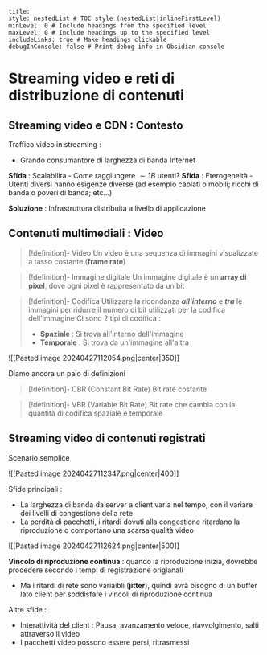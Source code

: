 ```table-of-contents
title: 
style: nestedList # TOC style (nestedList|inlineFirstLevel)
minLevel: 0 # Include headings from the specified level
maxLevel: 0 # Include headings up to the specified level
includeLinks: true # Make headings clickable
debugInConsole: false # Print debug info in Obsidian console
```
# Streaming video e reti di distribuzione di contenuti

## Streaming video e CDN : Contesto

Traffico video in streaming :
- Grando consumantore di larghezza di banda Internet

**Sfida** : Scalabilità - Come raggiungere $\sim 1B$ utenti?
**Sfida** : Eterogeneità - Utenti diversi hanno esigenze diverse (ad esempio cablati o mobili; ricchi di banda o poveri di banda; etc...)

**Soluzione** : Infrastruttura distribuita a livello di applicazione

## Contenuti multimediali : Video

>[!definition]- Video
>Un video è una sequenza di immagini visualizzate a tasso costante (**frame rate**)

>[!definition]- Immagine digitale
>Un immagine digitale è un **array di pixel**, dove ogni pixel è rappresentato da un bit

>[!definition]- Codifica
>Utilizzare la ridondanza ***all'interno*** e ***tra*** le immagini per ridurre il numero di bit utilizzati per la codifica dell'immagine
>Ci sono 2 tipi di codifica :
>- **Spaziale** : Si trova all'interno dell'immagine
>- **Temporale** : Si trova da un'immagine all'altra


![[Pasted image 20240427112054.png|center|350]]

Diamo ancora un paio di definizioni

>[!definition]- CBR (Constant Bit Rate)
>Bit rate costante

>[!definition]- VBR (Variable Bit Rate)
>Bit rate che cambia con la quantità di codifica spaziale e temporale

## Streaming video di contenuti registrati

Scenario semplice

![[Pasted image 20240427112347.png|center|400]]

Sfide principali :
- La larghezza di banda da server a client varia nel tempo, con il variare dei livelli di congestione della rete
- La perdità di pacchetti, i ritardi dovuti alla congestione ritardano la riproduzione o comportano una scarsa qualità video

![[Pasted image 20240427112624.png|center|500]]

**Vincolo di riproduzione continua** : quando la riproduzione inizia, dovrebbe procedere secondo i tempi di registrazione origianali
- Ma i ritardi di rete sono variaibli (**jitter**), quindi avrà bisogno di un buffer lato client per soddisfare i vincoli di riproduzione continua

Altre sfide :
- Interattività del client : Pausa, avanzamento veloce, riavvolgimento, salti attraverso il video
- I pacchetti video possono essere persi, ritrasmessi
